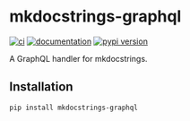# mkdocstrings-graphql

[![ci](https://github.com/mammothb/mkdocstrings-graphql/workflows/ci/badge.svg)](https://github.com/mammothb/mkdocstrings-graphql/actions?query=workflow%3Aci)
[![documentation](https://img.shields.io/badge/docs-mkdocs-708FCC.svg?style=flat)](https://mammothb.github.io/mkdocstrings-graphql/)
[![pypi version](https://img.shields.io/pypi/v/mkdocstrings-graphql.svg)](https://pypi.org/project/mkdocstrings-graphql/)

A GraphQL handler for mkdocstrings.

## Installation

```bash
pip install mkdocstrings-graphql
```


